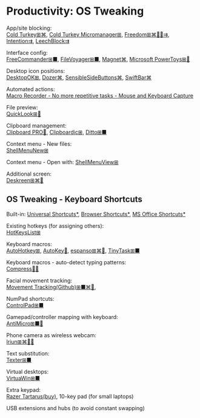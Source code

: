 # Productivity: OS Tweaking

App/site blocking:  
[Cold Turkey⊞⌘](https://getcoldturkey.com/),
[Cold Turkey Micromanager⊞](https://getcoldturkey.com/micromanager/),
[Freedom⊞⌘🍎🤖⇉](https://freedom.to/),
[Intention⇉](https://www.getintention.com/),
[LeechBlock⇉](https://www.proginosko.com/leechblock/)

Interface config:  
[FreeCommander⊞■](https://freecommander.com/en/summary/),
[FileVoyager⊞■](https://www.filevoyager.com/),
[Magnet⌘](https://magnet.crowdcafe.com/),
[Microsoft PowerToys⊞🧛](https://docs.microsoft.com/en-us/windows/powertoys/)

Desktop icon positions:  
[DesktopOK⊞](https://www.softwareok.com/?seite=Freeware/DesktopOK),
[Dozer⌘](https://github.com/Mortennn/Dozer),
[SensibleSideButtons⌘](https://sensible-side-buttons.archagon.net/),
[SwiftBar⌘](https://swiftbar.app/)

Automated actions:  
[Macro Recorder - No more repetitive tasks - Mouse and Keyboard Capture](https://www.macrorecorder.com/)

File preview:  
[QuickLook⊞🧛](https://apps.microsoft.com/store/detail/quicklook/9NV4BS3L1H4S)

Clipboard management:  
[Clipboard PRO🍎](https://clipboardpro.app/),
[Clipboardic⊞](https://www.nirsoft.net/utils/clipboardic.html),
[Ditto⊞■](https://ditto-cp.sourceforge.io/)

Context menu - New files:  
[ShellMenuNew⊞](https://www.nirsoft.net/utils/shell_menu_new.html)

Context menu - Open with:
[ShellMenuView⊞](https://www.nirsoft.net/utils/shell_menu_view.html)

Additional screen:  
[Deskreen⊞⌘🐧](https://deskreen.com/lang-en)

## OS Tweaking - Keyboard Shortcuts

Built-in:
[Universal Shortcuts*](https://stucky.tech/toolbox/u),
[Browser Shortcuts*](https://stucky.tech/toolbox/b),
[MS Office Shortcuts*](https://stucky.tech/toolbox/o)

Existing hotkeys (for assigning others):  
[HotKeysList⊞](https://www.nirsoft.net/utils/hot_keys_list.html)

Keyboard macros:  
[AutoHotkey⊞](https://www.autohotkey.com/),
[AutoKey🐧](https://autokey.github.io/index.html),
[espanso⊞⌘🐧](https://espanso.org/),
[TinyTask⊞■](https://thetinytask.com/)

Keyboard macros - auto-detect typing patterns:  
[Compress🐧🐍](https://github.com/eschluntz/compress)

Facial movement tracking:  
[Movement Tracking(Github)⊞■⌘🐧](https://github.com/surya-veer/movement-tracking),

NumPad shortcuts:  
[ControlPad⊞■](https://sector-seven.com/software/controlpad)

Gamepad/controller mapping with keyboard:  
[AntiMicro⊞■🐧](https://github.com/AntiMicro/antimicro)

Phone camera as wireless webcam:  
[Iriun⊞⌘🐧🤖](https://iriun.com/)

Text substitution:  
[Texter⊞■](https://texter.en.softonic.com/)

Virtual desktops:  
[VirtuaWin⊞■](https://virtuawin.sourceforge.io/)

Extra keypad:  
[Razer Tartarus(buy)](https://www.razer.com/search/tartarus),
10-key pad (for small laptops)

USB extensions and hubs (to avoid constant swapping)
